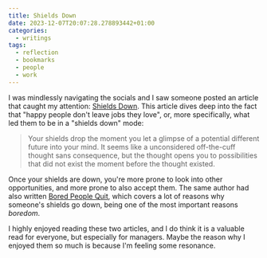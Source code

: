 ```yaml
---
title: Shields Down
date: 2023-12-07T20:07:28.278893442+01:00
categories:
  - writings
tags:
  - reflection
  - bookmarks
  - people
  - work
---
```


I was mindlessly navigating the socials and I saw someone posted an article that caught my attention: [Shields Down](https://randsinrepose.com/archives/shields-down/). This article dives deep into the fact that "happy people don't leave jobs they love", or, more specifically, what led them to be in a "shields down" mode:

> Your shields drop the moment you let a glimpse of a potential different future into your mind. It seems like a unconsidered off-the-cuff thought sans consequence, but the thought opens you to possibilities that did not exist the moment before the thought existed.

Once your shields are down, you're more prone to look into other opportunities, and more prone to also accept them. The same author had also written [Bored People Quit](https://randsinrepose.com/archives/bored-people-quit/), which covers a lot of reasons why someone's shields go down, being one of the most important reasons *boredom*.

I highly enjoyed reading these two articles, and I do think it is a valuable read for everyone, but especially for managers. Maybe the reason why I enjoyed them so much is because I'm feeling some resonance.
